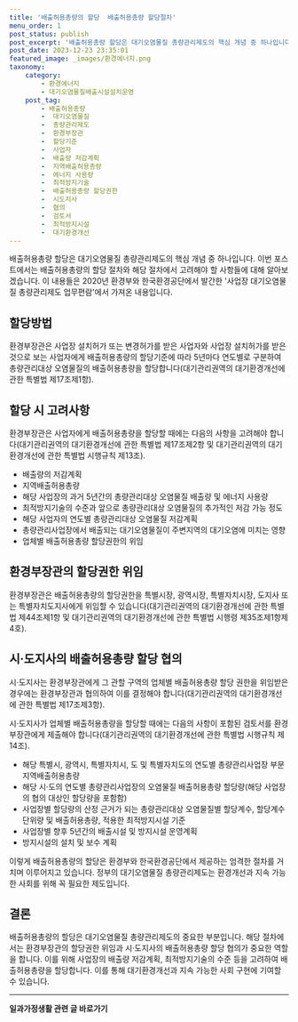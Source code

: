 ```yaml
---
title: '배출허용총량의 할당  배출허용총량 할당절차'
menu_order: 1
post_status: publish
post_excerpt: '배출허용총량 할당은 대기오염물질 총량관리제도의 핵심 개념 중 하나입니다. 이번 포스트에서는 배출허용총량의 할당 절차와 해당 절차에서 고려해야 할 사항들에 대해 알아보겠습니다. 이 내용들은 2020년 환경부와 한국환경공단에서 발간한  사업장 대기오염물질 총량관리제도 업무편람 에서 가져온 내용입니다.'
post_date: 2023-12-23 23:35:01
featured_image: _images/환경에너지.png
taxonomy:
    category:
        - 환경에너지
        - 대기오염물질배출시설설치운영
    post_tag:
        - 배출허용총량
        -  대기오염물질
        -  총량관리제도
        -  환경부장관
        -  할당기준
        -  사업자
        -  배출량 저감계획
        -  지역배출허용총량
        -  에너지 사용량
        -  최적방지기술
        -  배출허용총량 할당권한
        -  시도지사
        -  협의
        -  검토서
        -  최적방지시설
        -  대기환경개선
---
```



배출허용총량 할당은 대기오염물질 총량관리제도의 핵심 개념 중 하나입니다. 이번 포스트에서는 배출허용총량의 할당 절차와 해당 절차에서 고려해야 할 사항들에 대해 알아보겠습니다. 이 내용들은 2020년 환경부와 한국환경공단에서 발간한 '사업장 대기오염물질 총량관리제도 업무편람'에서 가져온 내용입니다.

## 할당방법

환경부장관은 사업장 설치허가 또는 변경허가를 받은 사업자와 사업장 설치허가를 받은 것으로 보는 사업자에게 배출허용총량의 할당기준에 따라 5년마다 연도별로 구분하여 총량관리대상 오염물질의 배출허용총량을 할당합니다(대기관리권역의 대기환경개선에 관한 특별법 제17조제1항).

## 할당 시 고려사항

환경부장관은 사업자에게 배출허용총량을 할당할 때에는 다음의 사항을 고려해야 합니다(대기관리권역의 대기환경개선에 관한 특별법 제17조제2항 및 대기관리권역의 대기환경개선에 관한 특별법 시행규칙 제13조).

- 배출량의 저감계획
- 지역배출허용총량
- 해당 사업장의 과거 5년간의 총량관리대상 오염물질 배출량 및 에너지 사용량
- 최적방지기술의 수준과 앞으로 총량관리대상 오염물질의 추가적인 저감 가능 정도
- 해당 사업자의 연도별 총량관리대상 오염물질 저감계획
- 총량관리사업장에서 배출되는 대기오염물질이 주변지역의 대기오염에 미치는 영향
- 업체별 배출허용총량 할당권한의 위임

## 환경부장관의 할당권한 위임

환경부장관은 배출허용총량의 할당권한을 특별시장, 광역시장, 특별자치시장, 도지사 또는 특별자치도지사에게 위임할 수 있습니다(대기관리권역의 대기환경개선에 관한 특별법 제44조제1항 및 대기관리권역의 대기환경개선에 관한 특별법 시행령 제35조제1항제4호).

## 시·도지사의 배출허용총량 할당 협의

시·도지사는 환경부장관에게 그 관할 구역의 업체별 배출허용총량 할당 권한을 위임받은 경우에는 환경부장관과 협의하여 이를 결정해야 합니다(대기관리권역의 대기환경개선에 관한 특별법 제17조제3항).

시·도지사가 업체별 배출허용총량을 할당할 때에는 다음의 사항이 포함된 검토서를 환경부장관에게 제출해야 합니다(대기관리권역의 대기환경개선에 관한 특별법 시행규칙 제14조).

- 해당 특별시, 광역시, 특별자치시, 도 및 특별자치도의 연도별 총량관리사업장 부문 지역배출허용총량
- 해당 시·도의 연도별 총량관리사업장의 오염물질 배출허용총량 할당량(해당 사업장의 협의 대상인 할당량을 포함함)
- 사업장별 할당량의 산정 근거가 되는 총량관리대상 오염물질별 할당계수, 할당계수 단위량 및 배출허용총량, 적용한 최적방지시설 기준
- 사업장별 향후 5년간의 배출시설 및 방지시설 운영계획
- 방지시설의 설치 및 보수 계획

이렇게 배출허용총량의 할당은 환경부와 한국환경공단에서 제공하는 엄격한 절차를 거치며 이루어지고 있습니다. 정부의 대기오염물질 총량관리제도는 환경개선과 지속 가능한 사회를 위해 꼭 필요한 제도입니다.

## 결론

배출허용총량의 할당은 대기오염물질 총량관리제도의 중요한 부분입니다. 해당 절차에서는 환경부장관의 할당권한 위임과 시·도지사의 배출허용총량 할당 협의가 중요한 역할을 합니다. 이를 위해 사업장의 배출량 저감계획, 최적방지기술의 수준 등을 고려하여 배출허용총량을 할당합니다. 이를 통해 대기환경개선과 지속 가능한 사회 구현에 기여할 수 있습니다.
<!-- wp:separator -->
<hr class="wp-block-separator has-alpha-channel-opacity"/>
<!-- /wp:separator -->

<!-- wp:group {"backgroundColor":"base","layout":{"type":"constrained"}} -->
<div class="wp-block-group has-base-background-color has-background"><!-- wp:paragraph {"align":"center","fontSize":"medium"} -->
<p class="has-text-align-center has-large-font-size"><strong>일과가정생활 관련 글 바로가기</strong></p>
<!-- /wp:paragraph -->


<!-- wp:latest-posts
{"categories":[{"id":10918,"count":19,"description":"","link":"https://uknowlaw.com/category/%ec%9d%bc%ea%b3%bc%ea%b0%80%ec%a0%95%ec%83%9d%ed%99%9c/","name":"일과가정생활","slug":"일과가정생활","taxonomy":"category","parent":0,"meta":[],"_links":{"self":[{"href":"https://uknowlaw.com/wp-json/wp/v2/categories/10918"}],"collection":[{"href":"https://uknowlaw.com/wp-json/wp/v2/categories"}],"about":[{"href":"https://uknowlaw.com/wp-json/wp/v2/taxonomies/category"}],"wp:post_type":[{"href":"https://uknowlaw.com/wp-json/wp/v2/posts?categories=10918"}],"curies":[{"name":"wp","href":"https://api.w.org/{rel}","templated":true}]}}],"postsToShow":100,"excerptLength":28,"postLayout":"grid","columns":2,"featuredImageAlign":"left","featuredImageSizeSlug":"large","fontSize":"small"} /--></div>
<!-- /wp:group -->